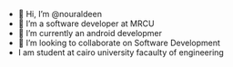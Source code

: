 - 👋 Hi, I’m @nouraldeen
- 👀 I’m a software developer at MRCU
- 🌱 I’m currently an android developmer
- 💞️ I’m looking to collaborate on Software Development
- I am student at cairo university facaulty of engineering

<!---
nouraldeen1/nouraldeen1 is a ✨ special ✨ repository because its `README.md` (this file) appears on your GitHub profile.
You can click the Preview link to take a look at your changes.
--->
